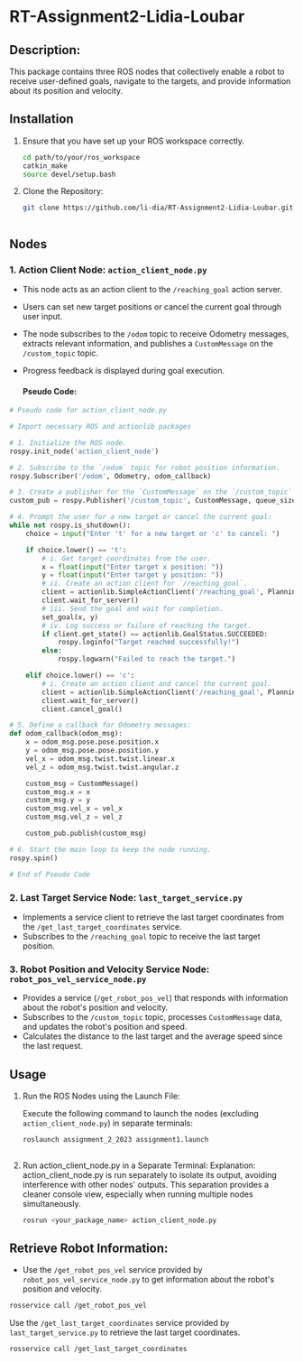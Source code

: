 # RT-Assignment2-Lidia-Loubar
## Description:

This package contains three ROS nodes that collectively enable a robot to receive user-defined goals, navigate to the targets, and provide information about its position and velocity.

## Installation

1. Ensure that you have set up your ROS workspace correctly.

   ```bash
   cd path/to/your/ros_workspace
   catkin_make
   source devel/setup.bash
   ```

2. Clone the Repository:

   ```bash
   git clone https://github.com/li-dia/RT-Assignment2-Lidia-Loubar.git



## Nodes

### 1. Action Client Node: `action_client_node.py`

- This node acts as an action client to the `/reaching_goal` action server.
- Users can set new target positions or cancel the current goal through user input.
- The node subscribes to the `/odom` topic to receive Odometry messages, extracts relevant information, and publishes a `CustomMessage` on the `/custom_topic` topic.
- Progress feedback is displayed during goal execution.

  #### Pseudo Code:

```python
# Pseudo code for action_client_node.py

# Import necessary ROS and actionlib packages

# 1. Initialize the ROS node.
rospy.init_node('action_client_node')

# 2. Subscribe to the `/odom` topic for robot position information.
rospy.Subscriber('/odom', Odometry, odom_callback)

# 3. Create a publisher for the `CustomMessage` on the `/custom_topic` topic.
custom_pub = rospy.Publisher('/custom_topic', CustomMessage, queue_size=10)

# 4. Prompt the user for a new target or cancel the current goal:
while not rospy.is_shutdown():
    choice = input("Enter 't' for a new target or 'c' to cancel: ")

    if choice.lower() == 't':
        # i. Get target coordinates from the user.
        x = float(input("Enter target x position: "))
        y = float(input("Enter target y position: "))
        # ii. Create an action client for `/reaching_goal`.
        client = actionlib.SimpleActionClient('/reaching_goal', PlanningAction)
        client.wait_for_server()
        # iii. Send the goal and wait for completion.
        set_goal(x, y)
        # iv. Log success or failure of reaching the target.
        if client.get_state() == actionlib.GoalStatus.SUCCEEDED:
            rospy.loginfo("Target reached successfully!")
        else:
            rospy.logwarn("Failed to reach the target.")

    elif choice.lower() == 'c':
        # i. Create an action client and cancel the current goal.
        client = actionlib.SimpleActionClient('/reaching_goal', PlanningAction)
        client.wait_for_server()
        client.cancel_goal()

# 5. Define a callback for Odometry messages:
def odom_callback(odom_msg):
    x = odom_msg.pose.pose.position.x
    y = odom_msg.pose.pose.position.y
    vel_x = odom_msg.twist.twist.linear.x
    vel_z = odom_msg.twist.twist.angular.z

    custom_msg = CustomMessage()
    custom_msg.x = x
    custom_msg.y = y
    custom_msg.vel_x = vel_x
    custom_msg.vel_z = vel_z

    custom_pub.publish(custom_msg)

# 6. Start the main loop to keep the node running.
rospy.spin()

# End of Pseudo Code
```
### 2. Last Target Service Node: `last_target_service.py`

- Implements a service client to retrieve the last target coordinates from the `/get_last_target_coordinates` service.
- Subscribes to the `/reaching_goal` topic to receive the last target position.

### 3. Robot Position and Velocity Service Node: `robot_pos_vel_service_node.py`

- Provides a service (`/get_robot_pos_vel`) that responds with information about the robot's position and velocity.
- Subscribes to the `/custom_topic` topic, processes `CustomMessage` data, and updates the robot's position and speed.
- Calculates the distance to the last target and the average speed since the last request.

## Usage

1. Run the ROS Nodes using the Launch File:

   Execute the following command to launch the nodes (excluding `action_client_node.py`) in separate terminals:

   ```bash
   roslaunch assignment_2_2023 assignment1.launch
  
2. Run action_client_node.py in a Separate Terminal:
Explanation: action_client_node.py is run separately to isolate its output, avoiding interference with other nodes' outputs. This separation provides a cleaner console view, especially when running multiple nodes simultaneously.
   ```bash
   rosrun <your_package_name> action_client_node.py
## Retrieve Robot Information:
- Use the `/get_robot_pos_vel` service provided by `robot_pos_vel_service_node.py` to get information about the robot's position and velocity.
```bash
rosservice call /get_robot_pos_vel
```
Use the  `/get_last_target_coordinates` service provided by `last_target_service.py` to retrieve the last target coordinates.

```bash
rosservice call /get_last_target_coordinates
```
